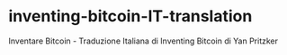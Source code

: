 # inventing-bitcoin-IT-translation
Inventare Bitcoin - Traduzione Italiana di Inventing Bitcoin di Yan Pritzker
